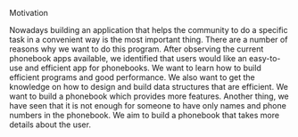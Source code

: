 Motivation


Nowadays building an application that helps the community to do a specific task in a convenient way is the most important thing. There are a number of reasons why we want to do this program. After observing the current phonebook apps available, we identified that users would like an easy-to-use and efficient app for phonebooks. We want to learn how to build efficient programs and good performance. We also want to get the knowledge on how to design and build data structures that are efficient. We want to build a phonebook which provides more features. Another thing, we have seen that it is not enough for someone to have only names and phone numbers in the phonebook. We aim to build a phonebook that takes more details about the user. 